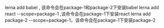 

lerna add babel , 该命令会在package-1和package-2下安装babel
lerna add react --scope=package-1 ,该命令会在package-1下安装react
lerna add package-2 --scope=package-1，该命令会在package-1下安装package-2





